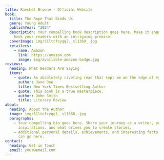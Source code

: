 ```yaml
---
title: Raechel Browne - Official Website
book:
  title: The Rope That Binds Us
  genre: Young Adult
  publishYear: "2024"
  description: Your compelling book description goes here. Make it engaging and
    hook your readers with an intriguing premise.
  coverImage: img/51ltcfcyqql._sl1360_.jpg
  retailers:
    - name: Amazon
      link: https://amazon.com
      image: img/available-amazon-badge.jpg
reviews:
  heading: What Readers Are Saying
  items:
    - quote: An absolutely riveting read that kept me on the edge of my seat.
      author: Jane Doe
      title: New York Times Bestselling Author
    - quote: This book is a true masterpiece.
      author: John Smith
      title: Literary Review
about:
  heading: About the Author
  image: img/51ltcfcyqql._sl1360_.jpg
  paragraphs:
    - Your compelling bio goes here. Share your journey as a writer, your
      inspirations, and what drives you to create stories.
    - Additional personal details, achievements, and interesting facts about you
      can go here.
contact:
  heading: Get in Touch
  email: your@email.com
---
```

